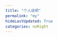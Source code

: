 ```yaml
---
title: "个人说明"
permalink: "my"
hideLastUpdated: True
categories: noRight
---
```


<template>
  <div>
    <main class="resume">
      <section id="introduction">
        <article class="resume-self" id="self">
          <viewer images="./img/ming.jpg">
            <img style="cursor:pointer;" class="logo" src="./img/ming.jpg">
          </viewer>
          <div class="title">朱昆鹏 Kunpeng Zhu（1998年）</div>
          <div class="description">
            <blockquote>🌈终身学习，学习终身</blockquote>
            <ul class="contact-list">
              <li class="contact-list-item"><a href="https://github.com/zhukunpenglinyutong">GitHub</a></li>
              <li class="contact-list-item"><a href="https://juejin.cn/user/2788017219055175">掘金</a></li>
            </ul>
          </div>
        </article>
      </section>
      <section id="work">
        <h1 class="title">工作</h1>
        <div class="sub">Work</div>
        <article class="resume-work" id="xitu"><img class="logo" src="./img/wb.png">
          <div class="title">H5开发工程师</div>
          <div class="sub"><a href="https://www.moqipobing.com/">玩吧</a></div>
          <div class="time">2019 - 至今</div>
          <div class="description">
            <p>负责日常业务开发，人员需求分配，团队协调，前端体系优化，产出效能工具等工作</p>
            <p>2020年度玩吧大明星（名额是总人数的5%）</p>
          </div>
        </article>
        <article class="resume-work" id="xitu"><img class="logo" src="./img/zywl.png">
            <div class="title">web前端开发工程师（实习）</div>
            <div class="sub"><a href="https://baike.baidu.com/item/%E5%8C%97%E4%BA%AC%E6%99%BA%E9%9B%A8%E7%89%A9%E8%81%94%E7%A7%91%E6%8A%80%E6%9C%89%E9%99%90%E5%85%AC%E5%8F%B8/19882474?fr=aladdin">智雨物联</a></div>
            <div class="time">2018.10 - 2019.7</div>
            <div class="description">
            <p>主要负责物联网可视化平台搭建工作，前端技术选型，前端体系搭建工作</p>
            </div>
        </article>
      </section>
      <section id="education">
          <h1 class="title">教育经历</h1>
          <div class="sub">Education</div>
          <!-- <article class="resume-education" id="master"><img class="logo" src="./img/iit.png">
          <div class="title">伊利诺伊理工大学 Illinois Institute of Technology（申请中）</div>
          <div class="sub">计算机系计算机科学硕士 Computer Science (M.A.S.)</div>
          <div class="time">2023 - 2024</div>
          <div class="description">
              <p>美国伊利诺伊理工大学 2020 QS全美综合排第71名，预计拿到本科毕业证之后，申请此学校 M.A.S. 硕士</p>
          </div>
          </article> -->
          <article class="resume-education" id="bachelor"><img class="logo" src="./img/rm.png">
              <div class="title">中国人民大学（非统本科在读）</div>
              <div class="sub">计算机科学与技术 | 工学学士学位</div>
              <div class="time">2019 - 2022</div>
              <div class="description">
                  <p>平均成绩：94/100，论文已过，英语已过，2022年3月拿到双证（学位证和学历证）</p>
              </div>
          </article>
          <article class="resume-education" id="bachelor"><img class="logo" src="./img/hbgy.png">
              <div class="title">河北工业职业技术学院（统招专科）</div>
              <div class="sub">计算机系 | 移动应用开发</div>
              <div class="time">2016 - 2019</div>
              <div class="description">
                  <p>分数只过了二本线，最终选择报了这个专科学校（河北省内专科计算机第一名，超过我能报的二本院校的计算机水平，之前认为实力更重要，当然后来才发现学历是敲门砖 😢）</p>
                  <p>学校在2020年10月升为本科，可见学校综合确实不错，符合当时的决定：放弃二本，选择学习技术，当然我后期也会为这个选择买单：1.报名非统本科，2.本科结束后，报名国外全日硕士（国家留服认证）补全学历短板</p>
                  <p>在校期间的表现：担任班长，软件社团社长，校级学生会干部，获得河北省大数据比赛三等奖，省级优秀毕业生，河北省优秀志愿者，互联网+创新创业大赛河北省二等奖，三级（高级）职业资格证书</p>
              </div>
          </article>
      </section>
    </main>
  </div>
</template>

<style lang="css" scoped>
/* BASIC */

:root {
    font-family: -apple-system, BlinkMacSystemFont, Helvetica, Arial, sans-serif;
    text-rendering: optimizeLegibility;
    -webkit-font-smoothing: antialiased;
}

*,
*:before,
*:after {
    -webkit-box-sizing: border-box;
    -moz-box-sizing: border-box;
    box-sizing: border-box;
    outline: none;
}

nav {
    position: fixed;
    top: 0;
    right: 0;
    padding: .2em .5em;
    z-index: 9;
    opacity: .5;
    transition: opacity .3s;
}

nav:hover {
    opacity: 1;
}

nav .meta {
    display: inline-block;
    padding: 0 .2em;
    font-size: .8em;
    cursor: pointer;
}

nav .meta.active {
    color: var(--primary-text);
}

.cover {
    position: fixed;
    width: 100vw;
    height: 100vh;
    background-color: var(--primary-text);
    z-index: 10;
    top: 0;
    left: 0;
    text-align: center;
    padding-top: 30vh;
    transition: all .3s;
}

.cover.done {
    opacity: 0;
    z-index: -1;
}

.cover blockquote {
    color: var(--primary-text);
    font-style: italic;
}


/* 
 * EN
 */


/* LAYOUT */

.en body {
    margin: 0;
    padding: 0;
}

.en main {
    width: 825px;
    max-width: 100%;
    margin: 2em auto;
    padding: 40px;
}


/* Typography */

.en a {
    color: #0070e0;
    text-decoration: none;
}


/* TIMELINE */

.en .social-link+.social-link {
    margin-left: 1em;
}

.en .timeline {}

.en .stories {
    list-style: none;
    padding-left: 0;
}

.en .stories .story {
    position: relative;
    margin: 3em 0;
}

.en .story.highlight:after {
    content: "⊙";
    position: absolute;
    left: -1.5em;
    top: -.25em;
    transition: all .3s;
}

.en .story.highlight:hover:after {
    color: #0070e0;
    transform: scale(1.5);
}

.en .story .date {
    font-size: .8em;
    color: var(--primary-text);
}

.en .story .content {
    color: var(--primary-text);
}


/* CONTENT */

.en .content {
    font-size: 16px;
    line-height: 1.5em;
}

.en .content strong {
    font-weight: bold;
}

.en .content img {
    max-width: 50%;
}

.en .content ul {
    list-style-type: disc;
    padding-left: 2em;
}

.en .content blockquote {
    position: relative;
    margin: 1em 0;
    padding-left: 1em;
    border-left: 2px solid #637282;
}


/* 
 * CN
 */


/* LAYOUT */

html.cn {
    height: 100%;
}

.cn body {
    margin: 0;
    padding: 0;
    height: 100%;
}

.cn main {
    position: relative;
    margin: 0;
    min-width: 100vw;
    padding-top: 5vh;
    padding-right: 1em;
    height: 80vh;
    writing-mode: vertical-rl;
    -webkit-writing-mode: vertical-rl;
}

.cn main a {
    border: 4px double var(--primary-text);
    border-radius: 2px;
    padding: .2rem 0;
    margin: .2rem 0;
}


/* Typography */

.cn a {
    text-decoration: none;
    color: var(--primary-text);
    transition: color .3s, border .3s;
}

.cn a:visited {
    color: var(--primary-text);
}

.cn a:hover,
.cn a:active {
    color: #007FFF;
    border-color: #007FFF;
}


/* TIMELINE */

.cn .timeline {}

.cn .stories {
    margin: 0;
    padding: 0;
    list-style: none;
}

.cn .stories .story {
    position: relative;
    margin: 1rem 1rem 0 3rem;
    padding-left: 1rem;
}

.cn .story.highlight:after {
    content: " ";
    position: absolute;
    top: -2rem;
    right: -1rem;
    width: 1rem;
    height: 1rem;
    border-radius: 50%;
    background-color: var(--primary-text);
    transition: background-color .3s, transform .3s;
    transform-origin: center center;
}

.cn .story.highlight:hover:after {
    background-color: #007FFF;
    transform: scale(1.3);
}

.cn .story .date {
    position: absolute;
    top: 0;
    right: -1.5rem;
    font-size: .6rem;
    font-weight: bold;
}

.cn .story .content {
    color: var(--primary-text);
}


/* CONTENT */

.cn .content::first-letter {
    color: #007FFF;
}

.cn .content p {
    line-height: 1.5rem;
}

.cn .content strong {
    font-weight: bold;
}

.cn .content img {
    max-height: 50%;
}

.cn .content ul {
    list-style: none;
    padding-left: 0;
    padding-top: 0;
}

.cn .content ul li {
    position: relative;
    margin: 0 .5rem;
    padding-top: 1rem;
}

.cn .content ul li:after {
    content: " ";
    position: absolute;
    top: 0;
    left: 0;
    right: 0;
    border-top: 2px solid #EAEAEA;
    transition: border .3s;
}

.cn .content ul li:hover:after {
    border-top-color: var(--primary-text);
}

.cn .content blockquote {
    position: relative;
    margin: 0;
    padding: 1.5rem .5rem;
    font-style: italic;
    background-image: linear-gradient(to bottom, #EAEAEA, rgba(255, 255, 255, 0) 20%);
}


/* COMMENTS */

.comments {
    display: block;
    position: fixed;
    cursor: pointer;
    bottom: 5vh;
    right: 10vw;
    animation: boat 10s infinite alternate;
}

@keyframes boat {
    0% {
        transform: translate3d(0, 0, 0);
    }
    30% {
        transform: translate3d(.3rem, -.5rem, 0);
    }
    70% {
        transform: translate3d(-.4rem, .2rem, 0);
    }
    100% {
        transform: translate3d(.2rem, -.7rem, 0);
    }
}


/* RESUME */

.resume {
    width: 825px;
    max-width: 100%;
    margin: 1em auto;
    padding: 40px;
    color: var(--primary-text);
}

.resume a {
    color: #0070e0;
    text-decoration: none;
}

.resume blockquote {
    font-family: serif;
    margin: 1em 0;
    padding-left: 1em;
    border-left: 2px solid #637282;
    font-style: italic;
}

.resume>section {
    margin: 4em 0;
}

.resume>section>article {
    margin: 2em 0;
}

.resume .title {
    font-weight: bold;
    color: var(--primary-text);
    margin-bottom: 0;
}

.resume .sub {
    font-size: 1em;
    color: var(--primary-text);
}

.resume .time {
    font-size: 1em;
    color: var(--primary-text);
}

.resume .title+.sub,
.resume .sub+.time {
    margin-top: .5em;
}

.resume .logo {
    max-width: 70px;
    float: left;
}

.resume .title,
.resume .sub,
.resume .time,
.resume .description {
    margin-left: 100px;
}

.resume .description {
    padding: .5em 0;
    font-size: .9em;
    line-height: 1.5em;
}

@media screen and (max-width: 600px) {
    .resume {
        padding: 20px;
    }
    .resume .logo {
        max-width: 50px;
    }
    .resume .title,
    .resume .sub,
    .resume .time,
    .resume .description {
        margin-left: 70px;
    }
}


/* RESUME SECTIONS */

.resume-self {}

.resume-self .contact-list {
    list-style: none;
    margin: 0;
    padding: 0;
}

.resume-self .contact-list-item {
    display: inline-block;
    margin-right: .5em;
}


/* COMMENTS BOX */

.comments-box {
    height: 100%;
    overflow-y: scroll;
    padding-top: 2em;
}

.comments-box .close {
    position: absolute;
    top: 2em;
    right: 2em;
    cursor: pointer;
}
</style>